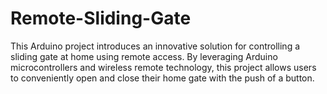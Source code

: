 # Remote-Sliding-Gate
This Arduino project introduces an innovative solution for controlling a sliding gate at home using remote access. By leveraging Arduino microcontrollers and wireless remote technology, this project allows users to conveniently open and close their home gate with the push of a button.
